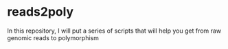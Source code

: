 # reads2poly
In this repository, I will put a series of scripts that will help you get from raw genomic reads to polymorphism
